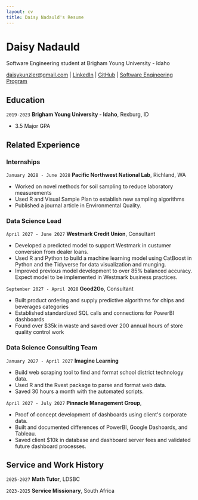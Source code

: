 ```yaml
---
layout: cv
title: Daisy Nadauld's Resume
---
```

# Daisy Nadauld
Software Engineering student at Brigham Young University - Idaho

<div id="webaddress">
<a href="daisykunzler@gmail.com">daisykunzler@gmail.com</a>
| <a href="https://www.linkedin.com/in/daisy-kunzler/">LinkedIn</a>
| <a href="https://github.com/daisynadauld">GitHub</a>
| <a href="https://www.byui.edu/catalog#/programs/4kNfm-2oZ?bc=true&bcCurrent=Software%20Engineering&bcGroup=Department%20of%20Computer%20Science%20and%20Electrical%20Engineering&bcItemType=programs">Software Engineering Program</a>
</div>

<!-- https://www.monique.tech/the-art-of-markdown -->

## Education

`2019-2023`
__Brigham Young University - Idaho__, Rexburg, ID

- 3.5 Major GPA

## Related Experience

### Internships

`January 2028 - June 2028`
__Pacific Northwest National Lab__, Richland, WA

- Worked on novel methods for soil sampling to reduce laboratory measurements
- Used R and Visual Sample Plan to establish new sampling algorithms
- Published a journal article in Environmental Quality.

### Data Science Lead

`April 2027 - June 2027`
__Westmark Credit Union__, Consultant

- Developed a predicted model to support Westmark in custumer conversion from dealer loans.
- Used R and Python to build a machine learning model using CatBoost in Python and the Tidyverse for data visualization and munging. 
- Improved previous model development to over 85% balanced accuracy. Expect model to be implemented in Westmark business practices.

`September 2027 - April 2028`
__Good2Go__, Consultant

- Built product ordering and supply predictive algorithms for chips and beverages categories
- Established standardized SQL calls and connections for PowerBI dashboards
- Found over $35k in waste and saved over 200 annual hours of store quality control work 

### Data Science Consulting Team

`January 2027 - April 2027`
__Imagine Learning__

- Build web scraping tool to find and format school district technology data.
- Used R and the Rvest package to parse and format web data.
- Saved 30 hours a month with the automated scripts.

`April 2027 - July 2027`
__Pinnacle Management Group__, 

- Proof of concept development of dashboards using client's corporate data.
- Built and documented differences of PowerBI, Google Dashoards, and Tableau.
- Saved client $10k in database and dashboard server fees and validated future dashboard processes.


## Service and Work History

`2025-2027`
__Math Tutor__, LDSBC


`2023-2025`
__Service Missionary__, South Africa



<!-- ### Footer

Last updated: May 2013 -->


